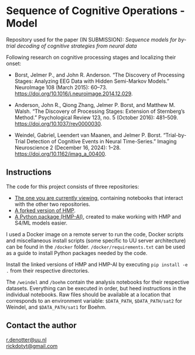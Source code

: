 Sequence of Cognitive Operations - Model
==========

Repository used for the paper (IN SUBMISSION): *Sequence models for by-trial decoding of cognitive strategies from neural data*

Following research on cognitive processing stages and localizing their onset:
- Borst, Jelmer P., and John R. Anderson. “The Discovery of Processing Stages: Analyzing EEG Data with Hidden Semi-Markov Models.” NeuroImage 108 (March 2015): 60–73. https://doi.org/10.1016/j.neuroimage.2014.12.029.

- Anderson, John R., Qiong Zhang, Jelmer P. Borst, and Matthew M. Walsh. “The Discovery of Processing Stages: Extension of Sternberg’s Method.” Psychological Review 123, no. 5 (October 2016): 481–509. https://doi.org/10.1037/rev0000030.

- Weindel, Gabriel, Leendert van Maanen, and Jelmer P. Borst. “Trial-by-Trial Detection of Cognitive Events in Neural Time-Series.” Imaging Neuroscience 2 (December 16, 2024): 1–28. https://doi.org/10.1162/imag_a_00400.

## Instructions
The code for this project consists of three repositories:
- [The one you are currently viewing](https://github.com/rickdott/SoCOM/), containing notebooks that interact with the other two repositories.
- [A forked version of HMP](https://github.com/rickdott/hmp/tree/v1.0.0).
- [A Python package (HMP-AI)](https://github.com/rickdott/hmp-ai/tree/v1.0.0), created to make working with HMP and S4/ML models easier.

I used a Docker image on a remote server to run the code, Docker scripts and miscellaneous install scripts (some specific to UU server architecture) can be found in the `/docker` folder. `/docker/requirements.txt` can be used as a guide to install Python packages needed by the code.

Install the linked versions of HMP and HMP-AI by executing `pip install -e .` from their respective directories.

The `/weindel` and `/boehm` contain the analysis notebooks for their respective datasets. Everything can be executed in order, but heed instructions in the individual notebooks. Raw files should be available at a location that corresponds to an environment variable: `$DATA_PATH`, `$DATA_PATH/sat2` for Weindel, and `$DATA_PATH/sat1` for Boehm.

## Contact the author
r.denotter@uu.nl\
rickdotyt@gmail.com